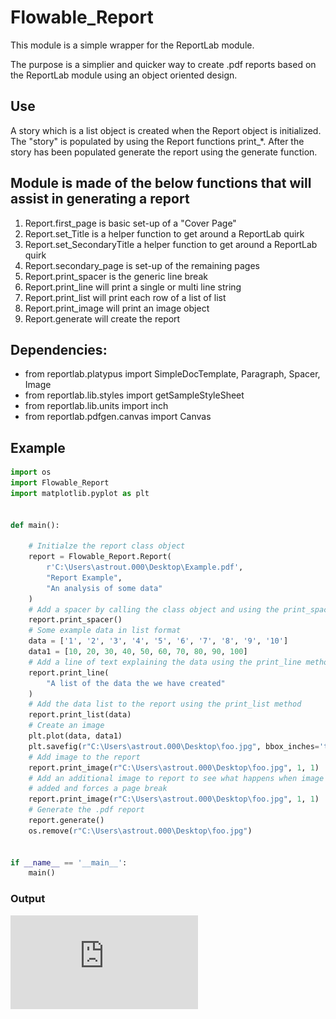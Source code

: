 # Flowable_Report

This module is a simple wrapper for the ReportLab module.

The purpose is a simplier and quicker way to create .pdf reports based on the ReportLab
module using an object oriented design. 

## Use
A story which is a list object is created when the Report object
is initialized. The "story" is populated by using the Report functions print_*. 
After the story has been populated generate the report using the generate function.

## Module is made of the below functions that will assist in generating a report
1. Report.first_page is basic set-up of a "Cover Page"
2. Report.set_Title is a helper function to get around a ReportLab quirk
3. Report.set_SecondaryTitle a helper function to get around a ReportLab quirk
4. Report.secondary_page is set-up of the remaining pages
5. Report.print_spacer is the generic line break
6. Report.print_line will print a single or multi line string
7. Report.print_list will print each row of a list of list
8. Report.print_image will print an image object
9. Report.generate will create the report

## Dependencies:
* from reportlab.platypus import SimpleDocTemplate, Paragraph, Spacer, Image
* from reportlab.lib.styles import getSampleStyleSheet
* from reportlab.lib.units import inch
* from reportlab.pdfgen.canvas import Canvas

## Example
```Python
import os
import Flowable_Report
import matplotlib.pyplot as plt


def main():

    # Initialze the report class object
    report = Flowable_Report.Report(
        r'C:\Users\astrout.000\Desktop\Example.pdf',
        "Report Example",
        "An analysis of some data"
    )
    # Add a spacer by calling the class object and using the print_spacer method
    report.print_spacer()
    # Some example data in list format
    data = ['1', '2', '3', '4', '5', '6', '7', '8', '9', '10']
    data1 = [10, 20, 30, 40, 50, 60, 70, 80, 90, 100]
    # Add a line of text explaining the data using the print_line method
    report.print_line(
        "A list of the data the we have created"
    )
    # Add the data list to the report using the print_list method
    report.print_list(data)
    # Create an image
    plt.plot(data, data1)
    plt.savefig(r"C:\Users\astrout.000\Desktop\foo.jpg", bbox_inches='tight')
    # Add image to the report
    report.print_image(r"C:\Users\astrout.000\Desktop\foo.jpg", 1, 1)
    # Add an additional image to report to see what happens when image is
    # added and forces a page break
    report.print_image(r"C:\Users\astrout.000\Desktop\foo.jpg", 1, 1)
    # Generate the .pdf report
    report.generate()
    os.remove(r"C:\Users\astrout.000\Desktop\foo.jpg")


if __name__ == '__main__':
    main()
```

### Output
![Report](https://github.com/ajstrout/flowable_report/blob/master/Example.pdf)
